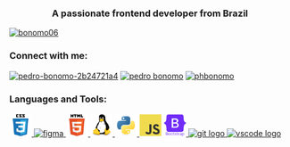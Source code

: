 <h3 align="center">A passionate frontend developer from Brazil</h3>

<p align="left"> <a href="https://github.com/ryo-ma/github-profile-trophy"><img src="https://github-profile-trophy.vercel.app/?username=bonomo06" alt="bonomo06" /></a> </p>

<h3 align="left">Connect with me:</h3>
<p align="left">
<a href="https://linkedin.com/in/pedro-bonomo-2b24721a4" target="blank"><img align="center" src="https://raw.githubusercontent.com/rahuldkjain/github-profile-readme-generator/master/src/images/icons/Social/linked-in-alt.svg" alt="pedro-bonomo-2b24721a4" height="30" width="40" /></a>
<a href="https://fb.com/pedro bonomo" target="blank"><img align="center" src="https://raw.githubusercontent.com/rahuldkjain/github-profile-readme-generator/master/src/images/icons/Social/facebook.svg" alt="pedro bonomo" height="30" width="40" /></a>
<a href="https://instagram.com/phbonomo" target="blank"><img align="center" src="https://raw.githubusercontent.com/rahuldkjain/github-profile-readme-generator/master/src/images/icons/Social/instagram.svg" alt="phbonomo" height="30" width="40" /></a>
</p>

<h3 align="left">Languages and Tools:</h3>
<p align="left"> <a href="https://www.w3schools.com/css/" target="_blank" rel="noreferrer"> <img src="https://raw.githubusercontent.com/devicons/devicon/master/icons/css3/css3-original-wordmark.svg" alt="css3" width="40" height="40"/> </a> <a href="https://www.figma.com/" target="_blank" rel="noreferrer"> <img src="https://www.vectorlogo.zone/logos/figma/figma-icon.svg" alt="figma" width="40" height="40"/> </a> <a href="https://www.w3.org/html/" target="_blank" rel="noreferrer"> <img src="https://raw.githubusercontent.com/devicons/devicon/master/icons/html5/html5-original-wordmark.svg" alt="html5" width="40" height="40"/> </a> <a href="https://www.linux.org/" target="_blank" rel="noreferrer"> <img src="https://raw.githubusercontent.com/devicons/devicon/master/icons/linux/linux-original.svg" alt="linux" width="40" height="40"/> </a> <a href="https://www.python.org" target="_blank" rel="noreferrer"> <img src="https://raw.githubusercontent.com/devicons/devicon/master/icons/python/python-original.svg" alt="python" width="40" height="40"/> </a> 
<img src="https://raw.githubusercontent.com/devicons/devicon/master/icons/javascript/javascript-original.svg" alt="javascript" width="40" height="40"/> </a> <a href="https://www.linux.org/" target="_blank" rel="noreferrer">
<img src="https://raw.githubusercontent.com/devicons/devicon/master/icons/bootstrap/bootstrap-plain-wordmark.svg" alt="bootstrap" width ="40" height="40"/>
<img src="https://cdn.jsdelivr.net/gh/devicons/devicon/icons/git/git-original.svg" width = "40" height="30" alt="git logo"/>
<img src="https://cdn.jsdelivr.net/gh/devicons/devicon/icons/vscode/vscode-original.svg" width = "40"height="40" alt="vscode logo"/> </p>
